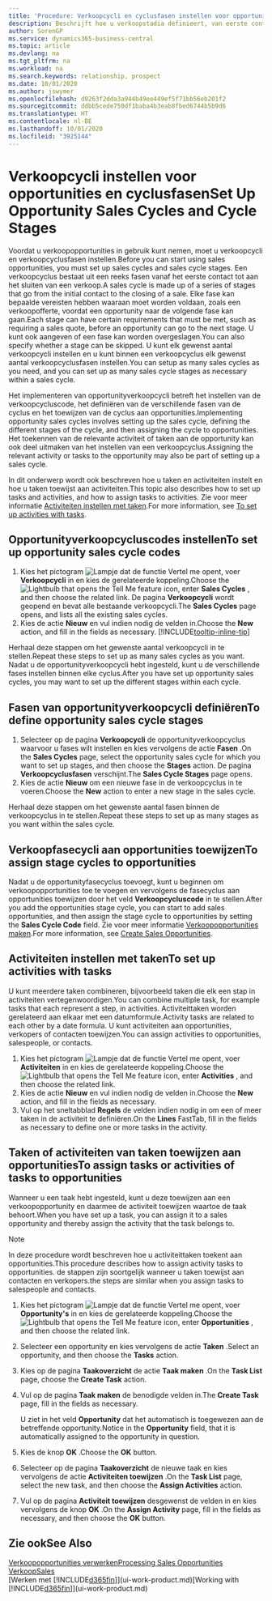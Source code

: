 ```yaml
---
title: 'Procedure: Verkoopcycli en cyclusfasen instellen voor opportunities| Microsoft Docs'
description: Beschrijft hoe u verkoopstadia definieert, van eerste contact tot sluiten, om een verkoopcyclus te maken en toe te wijzen aan opportunities in Business Central.
author: SorenGP
ms.service: dynamics365-business-central
ms.topic: article
ms.devlang: na
ms.tgt_pltfrm: na
ms.workload: na
ms.search.keywords: relationship, prospect
ms.date: 10/01/2020
ms.author: jswymer
ms.openlocfilehash: d9263f2dda3a944b49ee449ef5f71bb56eb201f2
ms.sourcegitcommit: ddbb5cede750df1baba4b3eab8fbed6744b5b9d6
ms.translationtype: HT
ms.contentlocale: nl-BE
ms.lasthandoff: 10/01/2020
ms.locfileid: "3925144"
---
```

# <a name="set-up-opportunity-sales-cycles-and-cycle-stages"></a><span data-ttu-id="574fc-103">Verkoopcycli instellen voor opportunities en cyclusfasen</span><span class="sxs-lookup"><span data-stu-id="574fc-103">Set Up Opportunity Sales Cycles and Cycle Stages</span></span>
<span data-ttu-id="574fc-104">Voordat u verkoopopportunities in gebruik kunt nemen, moet u verkoopcycli en verkoopcyclusfasen instellen.</span><span class="sxs-lookup"><span data-stu-id="574fc-104">Before you can start using sales opportunities, you must set up sales cycles and sales cycle stages.</span></span> <span data-ttu-id="574fc-105">Een verkoopcyclus bestaat uit een reeks fasen vanaf het eerste contact tot aan het sluiten van een verkoop.</span><span class="sxs-lookup"><span data-stu-id="574fc-105">A sales cycle is made up of a series of stages that go from the initial contact to the closing of a sale.</span></span> <span data-ttu-id="574fc-106">Elke fase kan bepaalde vereisten hebben waaraan moet worden voldaan, zoals een verkoopofferte, voordat een opportunity naar de volgende fase kan gaan.</span><span class="sxs-lookup"><span data-stu-id="574fc-106">Each stage can have certain requirements that must be met, such as requiring a sales quote, before an opportunity can go to the next stage.</span></span> <span data-ttu-id="574fc-107">U kunt ook aangeven of een fase kan worden overgeslagen.</span><span class="sxs-lookup"><span data-stu-id="574fc-107">You can also specify whether a stage can be skipped.</span></span> <span data-ttu-id="574fc-108">U kunt elk gewenst aantal verkoopcycli instellen en u kunt binnen een verkoopcyclus elk gewenst aantal verkoopcyclusfasen instellen.</span><span class="sxs-lookup"><span data-stu-id="574fc-108">You can setup as many sales cycles as you need, and you can set up as many sales cycle stages as necessary within a sales cycle.</span></span>

<span data-ttu-id="574fc-109">Het implementeren van opportunityverkoopcycli betreft het instellen van de verkoopcycluscode, het definiëren van de verschillende fasen van de cyclus en het toewijzen van de cyclus aan opportunities.</span><span class="sxs-lookup"><span data-stu-id="574fc-109">Implementing opportunity sales cycles involves setting up the sales cycle, defining the different stages of the cycle, and then assigning the cycle to opportunities.</span></span> <span data-ttu-id="574fc-110">Het toekennen van de relevante activiteit of taken aan de opportunity kan ook deel uitmaken van het instellen van een verkoopcyclus.</span><span class="sxs-lookup"><span data-stu-id="574fc-110">Assigning the relevant activity or tasks to the opportunity may also be part of setting up a sales cycle.</span></span>

<span data-ttu-id="574fc-111">In dit onderwerp wordt ook beschreven hoe u taken en activiteiten instelt en hoe u taken toewijst aan activiteiten.</span><span class="sxs-lookup"><span data-stu-id="574fc-111">This topic also describes how to set up tasks and activities, and how to assign tasks to activities.</span></span> <span data-ttu-id="574fc-112">Zie voor meer informatie [Activiteiten instellen met taken](marketing-how-setup-opportunity-sales-cycles-stages.md#to-set-up-activities-with-tasks).</span><span class="sxs-lookup"><span data-stu-id="574fc-112">For more information, see [To set up activities with tasks](marketing-how-setup-opportunity-sales-cycles-stages.md#to-set-up-activities-with-tasks).</span></span>

## <a name="to-set-up-opportunity-sales-cycle-codes"></a><span data-ttu-id="574fc-113">Opportunityverkoopcycluscodes instellen</span><span class="sxs-lookup"><span data-stu-id="574fc-113">To set up opportunity sales cycle codes</span></span>
1. <span data-ttu-id="574fc-114">Kies het pictogram ![Lampje dat de functie Vertel me opent](media/ui-search/search_small.png "Vertel me wat u wilt doen"), voer **Verkoopcycli** in en kies de gerelateerde koppeling.</span><span class="sxs-lookup"><span data-stu-id="574fc-114">Choose the ![Lightbulb that opens the Tell Me feature](media/ui-search/search_small.png "Tell me what you want to do") icon, enter **Sales Cycles** , and then choose the related link.</span></span> <span data-ttu-id="574fc-115">De pagina **Verkoopcycli** wordt geopend en bevat alle bestaande verkoopcycli.</span><span class="sxs-lookup"><span data-stu-id="574fc-115">The **Sales Cycles** page opens, and lists all the existing sales cycles.</span></span>
2. <span data-ttu-id="574fc-116">Kies de actie **Nieuw** en vul indien nodig de velden in.</span><span class="sxs-lookup"><span data-stu-id="574fc-116">Choose the **New** action, and fill in the fields as necessary.</span></span> [!INCLUDE[tooltip-inline-tip](includes/tooltip-inline-tip_md.md)]

<span data-ttu-id="574fc-117">Herhaal deze stappen om het gewenste aantal verkoopcycli in te stellen.</span><span class="sxs-lookup"><span data-stu-id="574fc-117">Repeat these steps to set up as many sales cycles as you want.</span></span> <span data-ttu-id="574fc-118">Nadat u de opportunityverkoopcycli hebt ingesteld, kunt u de verschillende fases instellen binnen elke cyclus.</span><span class="sxs-lookup"><span data-stu-id="574fc-118">After you have set up opportunity sales cycles, you may want to set up the different stages within each cycle.</span></span>

## <a name="to-define-opportunity-sales-cycle-stages"></a><span data-ttu-id="574fc-119">Fasen van opportunityverkoopcycli definiëren</span><span class="sxs-lookup"><span data-stu-id="574fc-119">To define opportunity sales cycle stages</span></span>
1. <span data-ttu-id="574fc-120">Selecteer op de pagina **Verkoopcycli** de opportunityverkoopcyclus waarvoor u fases wilt instellen en kies vervolgens de actie **Fasen** .</span><span class="sxs-lookup"><span data-stu-id="574fc-120">On the **Sales Cycles** page, select the opportunity sales cycle for which you want to set up stages, and then choose the **Stages** action.</span></span> <span data-ttu-id="574fc-121">De pagina **Verkoopcyclusfasen** verschijnt.</span><span class="sxs-lookup"><span data-stu-id="574fc-121">The **Sales Cycle Stages** page opens.</span></span>
2. <span data-ttu-id="574fc-122">Kies de actie **Nieuw** om een nieuwe fase in de verkoopcyclus in te voeren.</span><span class="sxs-lookup"><span data-stu-id="574fc-122">Choose the **New** action to enter a new stage in the sales cycle.</span></span>

<span data-ttu-id="574fc-123">Herhaal deze stappen om het gewenste aantal fasen binnen de verkoopcyclus in te stellen.</span><span class="sxs-lookup"><span data-stu-id="574fc-123">Repeat these steps to set up as many stages as you want within the sales cycle.</span></span>

## <a name="to-assign-stage-cycles-to-opportunities"></a><span data-ttu-id="574fc-124">Verkoopfasecycli aan opportunities toewijzen</span><span class="sxs-lookup"><span data-stu-id="574fc-124">To assign stage cycles to opportunities</span></span>
<span data-ttu-id="574fc-125">Nadat u de opportunityfasecyclus toevoegt, kunt u beginnen om verkoopopportunities toe te voegen en vervolgens de fasecyclus aan opportunities toewijzen door het veld **Verkoopcycluscode** in te stellen.</span><span class="sxs-lookup"><span data-stu-id="574fc-125">After you add the opportunities stage cycle, you can start to add sales opportunities, and then assign the stage cycle to opportunities by setting the **Sales Cycle Code** field.</span></span> <span data-ttu-id="574fc-126">Zie voor meer informatie [Verkoopopportunities maken](marketing-how-create-opportunities.md).</span><span class="sxs-lookup"><span data-stu-id="574fc-126">For more information, see [Create Sales Opportunities](marketing-how-create-opportunities.md).</span></span>

## <a name="to-set-up-activities-with-tasks"></a><span data-ttu-id="574fc-127">Activiteiten instellen met taken</span><span class="sxs-lookup"><span data-stu-id="574fc-127">To set up activities with tasks</span></span>
<span data-ttu-id="574fc-128">U kunt meerdere taken combineren, bijvoorbeeld taken die elk een stap in activiteiten vertegenwoordigen.</span><span class="sxs-lookup"><span data-stu-id="574fc-128">You can combine multiple task, for example tasks that each represent a step, in activities.</span></span> <span data-ttu-id="574fc-129">Activiteittaken worden gerelateerd aan elkaar met een datumformule.</span><span class="sxs-lookup"><span data-stu-id="574fc-129">Activity tasks are related to each other by a date formula.</span></span> <span data-ttu-id="574fc-130">U kunt activiteiten aan opportunities, verkopers of contacten toewijzen.</span><span class="sxs-lookup"><span data-stu-id="574fc-130">You can assign activities to opportunities, salespeople, or contacts.</span></span>

1. <span data-ttu-id="574fc-131">Kies het pictogram ![Lampje dat de functie Vertel me opent](media/ui-search/search_small.png "Vertel me wat u wilt doen"), voer **Activiteiten** in en kies de gerelateerde koppeling.</span><span class="sxs-lookup"><span data-stu-id="574fc-131">Choose the ![Lightbulb that opens the Tell Me feature](media/ui-search/search_small.png "Tell me what you want to do") icon, enter **Activities** , and then choose the related link.</span></span>
2. <span data-ttu-id="574fc-132">Kies de actie **Nieuw** en vul indien nodig de velden in.</span><span class="sxs-lookup"><span data-stu-id="574fc-132">Choose the **New** action, and fill in the fields as necessary.</span></span>
3. <span data-ttu-id="574fc-133">Vul op het sneltabblad **Regels** de velden indien nodig in om een of meer taken in de activiteit te definiëren.</span><span class="sxs-lookup"><span data-stu-id="574fc-133">On the **Lines** FastTab, fill in the fields as necessary to define one or more tasks in the activity.</span></span>

## <a name="to-assign-tasks-or-activities-of-tasks-to-opportunities"></a><span data-ttu-id="574fc-134">Taken of activiteiten van taken toewijzen aan opportunities</span><span class="sxs-lookup"><span data-stu-id="574fc-134">To assign tasks or activities of tasks to opportunities</span></span>
<span data-ttu-id="574fc-135">Wanneer u een taak hebt ingesteld, kunt u deze toewijzen aan een verkoopopportunity en daarmee de activiteit toewijzen waartoe de taak behoort.</span><span class="sxs-lookup"><span data-stu-id="574fc-135">When you have set up a task, you can assign it to a sales opportunity and thereby assign the activity that the task belongs to.</span></span>

> [!NOTE]  
>   <span data-ttu-id="574fc-136">In deze procedure wordt beschreven hoe u activiteittaken toekent aan opportunities.</span><span class="sxs-lookup"><span data-stu-id="574fc-136">This procedure describes how to assign activity tasks to opportunities.</span></span> <span data-ttu-id="574fc-137">de stappen zijn soortgelijk wanneer u taken toewijst aan contacten en verkopers.</span><span class="sxs-lookup"><span data-stu-id="574fc-137">the steps are similar when you assign tasks to salespeople and contacts.</span></span>

1. <span data-ttu-id="574fc-138">Kies het pictogram ![Lampje dat de functie Vertel me opent](media/ui-search/search_small.png "Vertel me wat u wilt doen"), voer **Opportunity's** in en kies de gerelateerde koppeling.</span><span class="sxs-lookup"><span data-stu-id="574fc-138">Choose the ![Lightbulb that opens the Tell Me feature](media/ui-search/search_small.png "Tell me what you want to do") icon, enter **Opportunities** , and then choose the related link.</span></span>
2. <span data-ttu-id="574fc-139">Selecteer een opportunity en kies vervolgens de actie **Taken** .</span><span class="sxs-lookup"><span data-stu-id="574fc-139">Select an opportunity, and then choose the **Tasks** action.</span></span>
3. <span data-ttu-id="574fc-140">Kies op de pagina **Taakoverzicht** de actie **Taak maken** .</span><span class="sxs-lookup"><span data-stu-id="574fc-140">On the **Task List** page, choose the **Create Task** action.</span></span>
4.  <span data-ttu-id="574fc-141">Vul op de pagina **Taak maken** de benodigde velden in.</span><span class="sxs-lookup"><span data-stu-id="574fc-141">The **Create Task** page, fill in the fields as necessary.</span></span>

    <span data-ttu-id="574fc-142">U ziet in het veld **Opportunity** dat het automatisch is toegewezen aan de betreffende opportunity.</span><span class="sxs-lookup"><span data-stu-id="574fc-142">Notice in the **Opportunity** field, that it is automatically assigned to the opportunity in question.</span></span>
5. <span data-ttu-id="574fc-143">Kies de knop **OK** .</span><span class="sxs-lookup"><span data-stu-id="574fc-143">Choose the **OK** button.</span></span>
6. <span data-ttu-id="574fc-144">Selecteer op de pagina **Taakoverzicht** de nieuwe taak en kies vervolgens de actie **Activiteiten toewijzen** .</span><span class="sxs-lookup"><span data-stu-id="574fc-144">On the **Task List** page, select the new task, and then choose the **Assign Activities** action.</span></span>
7. <span data-ttu-id="574fc-145">Vul op de pagina **Activiteit toewijzen** desgewenst de velden in en kies vervolgens de knop **OK** .</span><span class="sxs-lookup"><span data-stu-id="574fc-145">On the **Assign Activity** page, fill in the fields as necessary, and then choose the **OK** button.</span></span>

## <a name="see-also"></a><span data-ttu-id="574fc-146">Zie ook</span><span class="sxs-lookup"><span data-stu-id="574fc-146">See Also</span></span>
[<span data-ttu-id="574fc-147">Verkoopopportunities verwerken</span><span class="sxs-lookup"><span data-stu-id="574fc-147">Processing Sales Opportunities</span></span>](marketing-processing-sales-opportunities.md)  
[<span data-ttu-id="574fc-148">Verkoop</span><span class="sxs-lookup"><span data-stu-id="574fc-148">Sales</span></span>](sales-manage-sales.md)  
<span data-ttu-id="574fc-149">[Werken met [!INCLUDE[d365fin](includes/d365fin_md.md)]](ui-work-product.md)</span><span class="sxs-lookup"><span data-stu-id="574fc-149">[Working with [!INCLUDE[d365fin](includes/d365fin_md.md)]](ui-work-product.md)</span></span>
